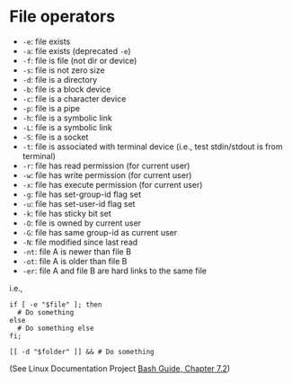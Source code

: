 # File operators

* `-e`: file exists
* `-a`: file exists (deprecated `-e`)
* `-f`: file is file (not dir or device)
* `-s`: file is not zero size
* `-d`: file is a directory
* `-b`: file is a block device
* `-c`: file is a character device
* `-p`: file is a pipe
* `-h`: file is a symbolic link
* `-L`: file is a symbolic link
* `-S`: file is a socket
* `-t`: file is associated with terminal device (i.e., test stdin/stdout is from terminal)
* `-r`: file has read permission (for current user)
* `-w`: file has write permission (for current user)
* `-x`: file has execute permission (for current user)
* `-g`: file has set-group-id flag set
* `-u`: file has set-user-id flag set
* `-k`: file has sticky bit set
* `-O`: file is owned by current user
* `-G`: file has same group-id as current user
* `-N`: file modified since last read
* `-nt`: file A is newer than file B
* `-ot`: file A is older than file B
* `-er`: file A and file B are hard links to the same file

i.e.,

```
if [ -e "$file" ]; then
  # Do something
else
  # Do something else
fi;
```
```
[[ -d "$folder" ]] && # Do something
```

(See Linux Documentation Project [Bash Guide, Chapter 7.2](http://tldp.org/LDP/abs/html/fto.html))
